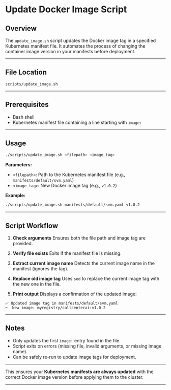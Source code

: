 # Update Docker Image Script

## Overview

The `update_image.sh` script updates the Docker image tag in a specified Kubernetes manifest file.
It automates the process of changing the container image version in your manifests before deployment.

---

## File Location

```
scripts/update_image.sh
```

---

## Prerequisites

* Bash shell
* Kubernetes manifest file containing a line starting with `image:`

---

## Usage

```bash
./scripts/update_image.sh <filepath> <image_tag>
```

**Parameters:**

* `<filepath>`: Path to the Kubernetes manifest file (e.g., `manifests/default/svm.yaml`)
* `<image_tag>`: New Docker image tag (e.g., `v1.0.2`)

**Example:**

```bash
./scripts/update_image.sh manifests/default/svm.yaml v1.0.2
```

---

## Script Workflow

1. **Check arguments**
   Ensures both the file path and image tag are provided.

2. **Verify file exists**
   Exits if the manifest file is missing.

3. **Extract current image name**
   Detects the current image name in the manifest (ignores the tag).

4. **Replace old image tag**
   Uses `sed` to replace the current image tag with the new one in the file.

5. **Print output**
   Displays a confirmation of the updated image:

```
✅ Updated image tag in manifests/default/svm.yaml
➡️  New image: myregistry/callcenterai:v1.0.2
```

---

## Notes

* Only updates the first `image:` entry found in the file.
* Script exits on errors (missing file, invalid arguments, or missing image name).
* Can be safely re-run to update image tags for deployment.

---

This ensures your **Kubernetes manifests are always updated** with the correct Docker image version before applying them to the cluster.

---
